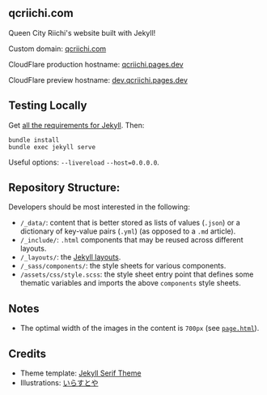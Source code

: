 ## qcriichi.com

Queen City Riichi's website built with Jekyll!

Custom domain: [qcriichi.com](https://qcriichi.com/)

CloudFlare production hostname: [qcriichi.pages.dev](https://qcriichi.pages.dev/)

CloudFlare preview hostname: [dev.qcriichi.pages.dev](http://dev.qcriichi.pages.dev/)

## Testing Locally
Get [all the requirements for Jekyll](https://jekyllrb.com/docs/). Then:
```
bundle install
bundle exec jekyll serve
```
Useful options: `--livereload` `--host=0.0.0.0`.

## Repository Structure:
Developers should be most interested in the following:
- `/_data/`: content that is better stored as lists of values (`.json`) or a dictionary of key-value pairs (`.yml`) (as opposed to a `.md` article).
- `/_include/`: `.html` components that may be reused across different layouts.
- `/_layouts/`: the [Jekyll layouts](https://jekyllrb.com/docs/step-by-step/04-layouts/).
- `/_sass/components/`: the style sheets for various components.
- `/assets/css/style.scss`: the style sheet entry point that defines some thematic variables and imports the above `components` style sheets.

## Notes

- The optimal width of the images in the content is `700px` (see [`page.html`](/_layouts/page.html)).

## Credits
- Theme template: [Jekyll Serif Theme](https://github.com/zerostaticthemes/jekyll-serif-theme)
- Illustrations: [いらすとや](https://www.irasutoya.com/)
